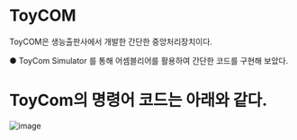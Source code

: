 # ToyCOM
ToyCOM은 생능출판사에서 개발한 간단한 중앙처리장치이다.

● ToyCom Simulator 를 통해 어셈블리어를 활용하여 간단한 코드를 구현해 보았다.

# ToyCom의 명령어 코드는 아래와 같다.

![image](https://user-images.githubusercontent.com/74492426/109419756-635d7000-7a12-11eb-8406-a57a7f76c126.png)
